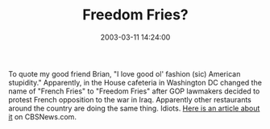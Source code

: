 ﻿---
layout: post
title: "Freedom Fries?"
comments: false
date: 2003-03-11 14:24:00
updated: 2004-05-05 14:36:00
categories:
 - Opinions, Politics, Rants
subtext-id: 8caf5568-423b-4ac3-a406-6f3e286d4e37
alias: /blog/Freedom-Fries.aspx
---


To quote my good friend Brian, "I love good ol' fashion (sic) American stupidity." Apparently, in the House cafeteria in Washington DC changed the name of "French Fries" to "Freedom Fries" after GOP lawmakers decided to protest French opposition to the war in Iraq. Apparently other restaurants around the country are doing the same thing. Idiots. [Here is an article about it](http://www.cbsnews.com/stories/2003/03/11/politics/main543555.shtml) on CBSNews.com.
